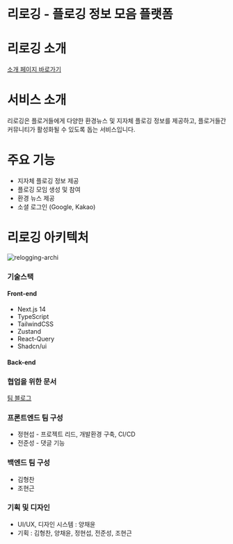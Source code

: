 # 리로깅 - 플로깅 정보 모음 플랫폼

# 리로깅 소개
[소개 페이지 바로가기](https://plaid-pelican-145.notion.site/136bdb8b0b1f80ceab60fff91cd93776)



# 서비스 소개
리로깅은 플로거들에게 다양한 환경뉴스 및 지자체 플로깅 정보를 제공하고, 플로거들간 커뮤니티가 활성화될 수 있도록 돕는 서비스입니다.

# 주요 기능
- 지자체 플로깅 정보 제공
- 플로깅 모임 생성 및 참여
- 환경 뉴스 제공
- 소셜 로그인 (Google, Kakao)

# 리로깅 아키텍처
![relogging-archi](https://github.com/user-attachments/assets/5bb71fd4-7424-4775-a8df-1617c4b1ccaf)


### 기술스택

#### Front-end
- Next.js 14
- TypeScript
- TailwindCSS
- Zustand
- React-Query
- Shadcn/ui

#### Back-end


### 협업을 위한 문서

[팀 블로그](https://www.notion.so/Re-logging-ebca823b60794aa8b1069c69db20029f)




### 프론트엔드 팀 구성
- 정현섭 - 프로젝트 리드, 개발환경 구축, CI/CD
- 전준성 - 댓글 기능
  
### 백엔드 팀 구성
- 김형찬
- 조현근

### 기획 및 디자인
- UI/UX, 디자인 시스템 : 양채윤
- 기획 : 김형찬, 양채윤, 정현섭, 전준성, 조현근
